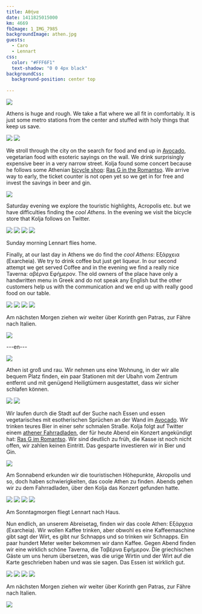 ```yaml
---
title: Αθήνα
date: 1411825015000
km: 4669
fbImage: 1_IMG_7985
backgroundImage: athen.jpg
guests:
  - Caro
  - Lennart
css:
  color: "#FFF6F1"
  text-shadow: "0 0 4px black"
backgroundCss:
  background-position: center top
 
---
```


![](51_Athen)

Athens is huge and rough. We take a flat where we all fit in comfortably. It is just some metro stations from the center and stuffed with holy things that keep us save.

![](IMG_8046)
![](IMG_8041)

We stroll through the city on the search for food and end up in [Avocado](http://www.avocadoathens.com/), vegetarian food with esoteric sayings on the wall. We drink surprisingly expensive beer in a very narrow street. Kolja found some concert because he follows some Athenian [bicycle shop](http://48x17.com/en/): [Ras G in the Romantso](http://www.romantso.gr/show_event.php?id=257). We arrive way to early, the ticket counter is not open yet so we get in for free and invest the savings in beer and gin.

![](48_Konzert)

Saturday evening we explore the touristic highlights, Acropolis etc. but we have difficulties finding the *cool Athens*. In the evening we visit the bicycle store that Kolja follows on Twitter.

![](46_Priester)
![](1_IMG_7985)
![](50_Akropolis_a)
![](52_Museum)

Sunday morning Lennart flies home. 

Finally, at our last day in Athens we do find the *cool Athens*: Εξάρχεια (Exarcheia). We try to drink coffee but just get liqueur. In our second attempt we get served Coffee and in the evening we find a really nice Taverna: αβέρνα Εφήμερον. The old owners of the place have only a handwritten menu in Greek and do not speak any English but the other customers help us with the communication and we end up with really good food on our table.

![](IMG_8021)
![](IMG_8023)
![](IMG_8024)
![](IMG_8040)

Am nächsten Morgen ziehen wir weiter über Korinth gen Patras, zur Fähre nach Italien.

![](45_Autofahrt)

---en---


![](51_Athen)

Athen ist groß und rau. Wir nehmen uns eine Wohnung, in der wir alle bequem Platz finden, ein paar Stationen mit der Ubahn vom Zentrum entfernt und mit genügend Heiligtümern ausgestattet, dass wir sicher schlafen können. 

![](IMG_8046)
![](IMG_8041)

Wir laufen durch die Stadt auf der Suche nach Essen und essen vegetarisches mit esotherischen Sprüchen an der Wand im [Avocado](http://www.avocadoathens.com/). Wir trinken teures Bier in einer sehr schmalen Straße. Kolja folgt auf Twitter einem [athener Fahrradladen](http://48x17.com/en/), der für heute Abend ein Konzert angekündigt hat: [Ras G im Romantso](http://www.romantso.gr/show_event.php?id=257). Wir sind deutlich zu früh, die Kasse ist noch nicht offen, wir zahlen keinen Eintritt. Das gesparte investieren wir in Bier und Gin.

![](48_Konzert)

Am Sonnabend erkunden wir die touristischen Höhepunkte, Akropolis und so, doch haben schwierigkeiten, das coole Athen zu finden. Abends gehen wir zu dem Fahrradladen, über den Kolja das Konzert gefunden hatte.

![](46_Priester)
![](1_IMG_7985)
![](50_Akropolis_a)
![](52_Museum)

Am Sonntagmorgen fliegt Lennart nach Haus. 

Nun endlich, an unserem Abreisetag, finden wir das coole Athen: Εξάρχεια (Exarcheia). Wir wollen Kaffee trinken, aber obwohl es eine Kaffeemaschine gibt sagt der Wirt, es gibt nur Schnapps und so trinken wir Schnapps. Ein paar hundert Meter weiter bekommen wir dann Kaffee. Gegen Abend finden wir eine wirklich schöne Taverna, die Ταβέρνα Εφήμερον. Die griechischen Gäste um uns herum übersetzen, was die urige Wirtin und der Wirt auf die Karte geschrieben haben und was sie sagen. Das Essen ist wirklich gut. 

![](IMG_8021)
![](IMG_8023)
![](IMG_8024)
![](IMG_8040)

Am nächsten Morgen ziehen wir weiter über Korinth gen Patras, zur Fähre nach Italien.

![](45_Autofahrt)
